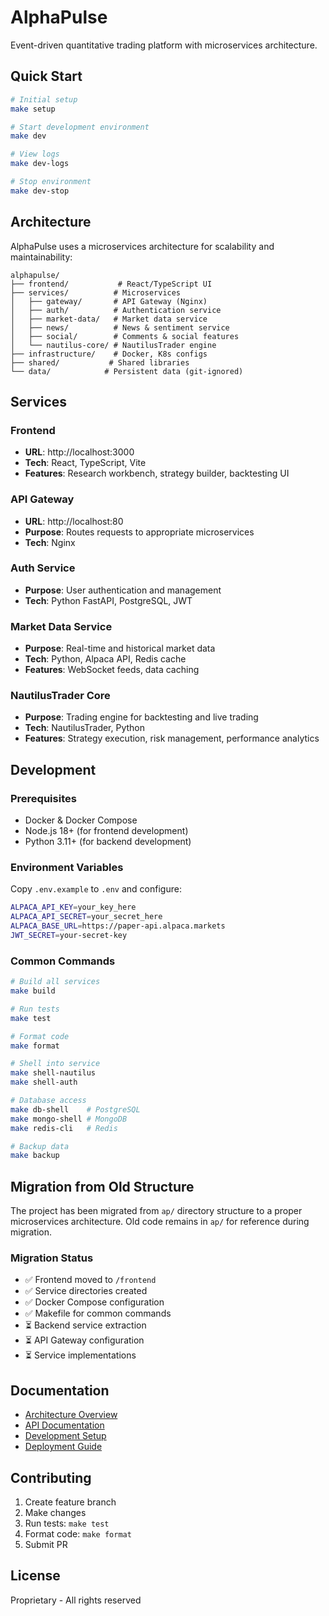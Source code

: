 # AlphaPulse

Event-driven quantitative trading platform with microservices architecture.

## Quick Start

```bash
# Initial setup
make setup

# Start development environment
make dev

# View logs
make dev-logs

# Stop environment
make dev-stop
```

## Architecture

AlphaPulse uses a microservices architecture for scalability and maintainability:

```
alphapulse/
├── frontend/           # React/TypeScript UI
├── services/          # Microservices
│   ├── gateway/       # API Gateway (Nginx)
│   ├── auth/          # Authentication service
│   ├── market-data/   # Market data service
│   ├── news/          # News & sentiment service
│   ├── social/        # Comments & social features
│   └── nautilus-core/ # NautilusTrader engine
├── infrastructure/    # Docker, K8s configs
├── shared/           # Shared libraries
└── data/            # Persistent data (git-ignored)
```

## Services

### Frontend
- **URL**: http://localhost:3000
- **Tech**: React, TypeScript, Vite
- **Features**: Research workbench, strategy builder, backtesting UI

### API Gateway
- **URL**: http://localhost:80
- **Purpose**: Routes requests to appropriate microservices
- **Tech**: Nginx

### Auth Service
- **Purpose**: User authentication and management
- **Tech**: Python FastAPI, PostgreSQL, JWT

### Market Data Service
- **Purpose**: Real-time and historical market data
- **Tech**: Python, Alpaca API, Redis cache
- **Features**: WebSocket feeds, data caching

### NautilusTrader Core
- **Purpose**: Trading engine for backtesting and live trading
- **Tech**: NautilusTrader, Python
- **Features**: Strategy execution, risk management, performance analytics

## Development

### Prerequisites
- Docker & Docker Compose
- Node.js 18+ (for frontend development)
- Python 3.11+ (for backend development)

### Environment Variables
Copy `.env.example` to `.env` and configure:
```bash
ALPACA_API_KEY=your_key_here
ALPACA_API_SECRET=your_secret_here
ALPACA_BASE_URL=https://paper-api.alpaca.markets
JWT_SECRET=your-secret-key
```

### Common Commands

```bash
# Build all services
make build

# Run tests
make test

# Format code
make format

# Shell into service
make shell-nautilus
make shell-auth

# Database access
make db-shell    # PostgreSQL
make mongo-shell # MongoDB
make redis-cli   # Redis

# Backup data
make backup
```

## Migration from Old Structure

The project has been migrated from `ap/` directory structure to a proper microservices architecture. Old code remains in `ap/` for reference during migration.

### Migration Status
- ✅ Frontend moved to `/frontend`
- ✅ Service directories created
- ✅ Docker Compose configuration
- ✅ Makefile for common commands
- ⏳ Backend service extraction
- ⏳ API Gateway configuration
- ⏳ Service implementations

## Documentation

- [Architecture Overview](./ARCHITECTURE.md)
- [API Documentation](./docs/api/)
- [Development Setup](./docs/development/)
- [Deployment Guide](./docs/deployment/)

## Contributing

1. Create feature branch
2. Make changes
3. Run tests: `make test`
4. Format code: `make format`
5. Submit PR

## License

Proprietary - All rights reserved
